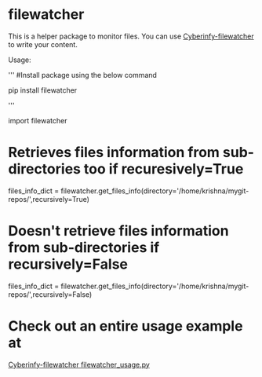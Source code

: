# filewatcher

This is a helper package to monitor files. You can use
[Cyberinfy-filewatcher](https://github.com/cyberinfy/Tools/blob/master/filewatcher/filewatcher_usage.py)
to write your content.

Usage:

''' 
#Install package using the below command

pip install filewatcher

'''


import filewatcher


# Retrieves files information from sub-directories too if recuresively=True
files_info_dict = filewatcher.get_files_info(directory='/home/krishna/mygit-repos/',recursively=True)

# Doesn't retrieve files information from sub-directories if recursively=False
files_info_dict = filewatcher.get_files_info(directory='/home/krishna/mygit-repos/',recursively=False)

# Check out an entire usage example at 
[Cyberinfy-filewatcher filewatcher_usage.py](https://github.com/cyberinfy/Tools/blob/master/filewatcher/filewatcher_usage.py)
